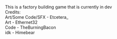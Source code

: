This is a factory building game that is currently in dev  
Credits:  
    Art/Some Code/SFX - Etcetera_  
    Art - Ethernet32  
    Code - TheBurningBacon  
    idk - Himebear
